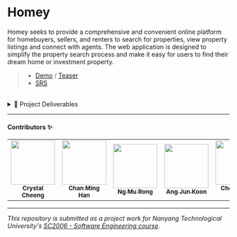 # Homey
Homey seeks to provide a comprehensive and convenient online platform for homebuyers, sellers, and renters to search for properties, view property listings and connect with agents. The web application is designed to simplify the property search process and make it easy for users to find their dream home or investment property.

> - [Demo](https://youtu.be/4qLNeD5MUFQ) / [Teaser](https://youtu.be/A9fdw31bSno)
> - [SRS](./Documentation/SRS.pdf)
<br/>


<details>
<summary>📂 Project Deliverables</summary>
  
### [Lab 1 Deliverables](./Deliverables/SC2006-Lab-1.pdf)
> 📝 Compiled SRS [v0.2.0](./Deliverables/Lab%201/Lab1-Deliverables.pdf)

* [x] [Introduction](./Deliverables/Lab%201/Lab1-Deliverables.pdf)
* [x] [Elicitation of Functional and Non-Functional Requirements](./Deliverables/Lab%201/Lab1-Deliverables.pdf)
* [x] [Data Dictionary](./Deliverables/Lab%201/Lab1-Deliverables.pdf)
* [x] Initial Use Case Model
  * [x] [Use Case Diagram](./Deliverables/Lab%201/Lab1-Deliverables.pdf)
  * [x] [Use Case Description](./Deliverables/Lab%201/Lab1-Deliverables.pdf)
* [x] [Wireframes & Mockups](./Deliverables/Lab%201/Lab1-Deliverables.pdf)

### [Lab 2 Deliverables](./Deliverables//SC2006-Lab-2.pdf)
> 📝 Compiled SRS [v0.3.0](./Deliverables/Lab%202/Lab2-Deliverables.pdf)

* [x] [Complete Use Case diagram](./Design//UML/UseCase.pdf)
* [x] [Use Case descriptions](./Deliverables/Lab%201/Lab1-Deliverables.pdf)
* [x] [Class diagram of entity classes, key boundary classes and control classes](./Design/UML/ClassDiagram.pdf)
* [x] [Sequence diagrams of some use cases](./Design/UML/SequenceDiagrams/)
* [x] [Initial Dialog map](./Design/UML/DialogMap.pdf)

### [Lab 3 Deliverables](./Deliverables/SC2006-Lab-5.pdf)
> 📝 Compiled SRS [v0.4.0](./Deliverables/Lab%203/Lab3-Deliverables.pdf)

* [x] [Complete Use Case model](./Design/UML/UseCase.pdf)
* [x] Design Model
  * [x] [Stereotyped Class diagram](./Design/UML/ClassDiagram.pdf)
  * [x] [Sequence diagrams](./Design/UML/SequenceDiagrams/)
  * [x] [Dialog map](./Design/UML/DialogMap.pdf)
* [x] [System architecture](./Design/UML/Architecture.pdf)
* [x] [Application Skeleton](./Deliverables/Lab%203/Lab3-Deliverables.pdf)

### [Lab 4 Deliverables](./Deliverables/SC2006-Lab-4.pdf)
> 📝 Compiled SRS [v0.4.3.1](./Deliverables/Lab%204-5/SRS.pdf)

* [x] Working application prototype
  * [x] [homey-sg.vercel.app](https://homey-sg.vercel.app/)
* [x] Source code
  * [x] [Webapp](https://github.com/crystalcheong/homey)
  * [x] [Backend](https://github.com/swe-homey/flask-api)
* [x] [Test Cases and Testing Results](./Deliverables/Lab%204-5/SRS.pdf)

### [Lab 5 Deliverables](./Deliverables/SC2006-Lab-5.pdf)
> 📝 Finalized SRS [v1.0.0](./Documentation/SRS.pdf)

 </details>

---

#### Contributors ✨

<table>
  <tr>
    <td align="center"><a href="https://github.com/crystalcheong"  target="_blank"><img src="https://avatars.githubusercontent.com/u/65748007?v=4?s=100" width="100px;" alt=""/><br /><sub><b>Crystal Cheong</b></sub></a><br /></td>
    <td align="center"><a href="https://github.com/minghancmh" target="_blank"><img src="https://avatars.githubusercontent.com/u/92656699?v=4?s=100" width="100px;" alt=""/><br /><sub><b>Chan Ming Han</b></sub></a><br /></td>
    <td align="center"><a href="https://github.com/murong2602" target="_blank"><img src="https://avatars.githubusercontent.com/u/105585164?v=4?s=100" width="100px;" alt=""/><br /><sub><b>Ng Mu Rong</b></sub></a><br /></td>
    <td align="center"><a href="https://github.com/junkoon" target="_blank"><img src="https://avatars.githubusercontent.com/u/38901349?v=4?s=100" width="100px;" alt=""/><br /><sub><b>Ang Jun Koon</b></sub></a><br /></td>
    <td align="center"><a href="https://github.com/ChiHian" target="_blank"><img src="https://avatars.githubusercontent.com/u/115488816?v=4?s=100" width="100px;" alt=""/><br /><sub><b>Cheong Chi Hian</b></sub></a><br /></td>
  </tr>
</table>

---

*This repository is submitted as a project work for Nanyang Technological University's [SC2006 - Software Engineering course](https://www.nanyangmods.com/modules/cz2006-software-engineering-3-0-au/).*


